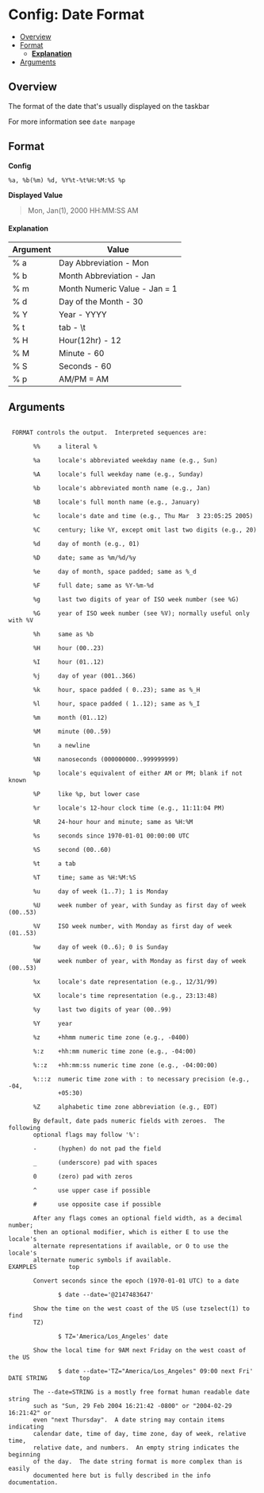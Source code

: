 
Config: Date Format
===================


<!-- MarkdownTOC -->

- [Overview](#overview)
- [Format](#format)
	- [__Explanation__](#__explanation__)
- [Arguments](#arguments)

<!-- /MarkdownTOC -->


## Overview

The format of the date that's usually displayed on the taskbar

For more information see `date manpage`


## Format


__Config__
```
%a, %b(%m) %d, %Y%t-%t%H:%M:%S %p
```

__Displayed Value__
> Mon, Jan(1), 2000		HH:MM:SS AM

#### __Explanation__
| Argument | Value                         |
| -------- | -----                         |
| % a      | Day Abbreviation - Mon        |
| % b      | Month Abbreviation - Jan      |
| % m      | Month Numeric Value - Jan = 1 |
| % d      | Day of the Month - 30         |
| % Y      | Year - YYYY                   |
| % t      | tab - \t                      |
| % H      | Hour(12hr) - 12               |
| % M      | Minute - 60                   |
| % S      | Seconds - 60                  |
| % p      | AM/PM = AM                    |

## Arguments

```config

 FORMAT controls the output.  Interpreted sequences are:

       %%     a literal %

       %a     locale's abbreviated weekday name (e.g., Sun)

       %A     locale's full weekday name (e.g., Sunday)

       %b     locale's abbreviated month name (e.g., Jan)

       %B     locale's full month name (e.g., January)

       %c     locale's date and time (e.g., Thu Mar  3 23:05:25 2005)

       %C     century; like %Y, except omit last two digits (e.g., 20)

       %d     day of month (e.g., 01)

       %D     date; same as %m/%d/%y

       %e     day of month, space padded; same as %_d

       %F     full date; same as %Y-%m-%d

       %g     last two digits of year of ISO week number (see %G)

       %G     year of ISO week number (see %V); normally useful only with %V

       %h     same as %b

       %H     hour (00..23)

       %I     hour (01..12)

       %j     day of year (001..366)

       %k     hour, space padded ( 0..23); same as %_H

       %l     hour, space padded ( 1..12); same as %_I

       %m     month (01..12)

       %M     minute (00..59)

       %n     a newline

       %N     nanoseconds (000000000..999999999)

       %p     locale's equivalent of either AM or PM; blank if not known

       %P     like %p, but lower case

       %r     locale's 12-hour clock time (e.g., 11:11:04 PM)

       %R     24-hour hour and minute; same as %H:%M

       %s     seconds since 1970-01-01 00:00:00 UTC

       %S     second (00..60)

       %t     a tab

       %T     time; same as %H:%M:%S

       %u     day of week (1..7); 1 is Monday

       %U     week number of year, with Sunday as first day of week (00..53)

       %V     ISO week number, with Monday as first day of week (01..53)

       %w     day of week (0..6); 0 is Sunday

       %W     week number of year, with Monday as first day of week (00..53)

       %x     locale's date representation (e.g., 12/31/99)

       %X     locale's time representation (e.g., 23:13:48)

       %y     last two digits of year (00..99)

       %Y     year

       %z     +hhmm numeric time zone (e.g., -0400)

       %:z    +hh:mm numeric time zone (e.g., -04:00)

       %::z   +hh:mm:ss numeric time zone (e.g., -04:00:00)

       %:::z  numeric time zone with : to necessary precision (e.g., -04,
              +05:30)

       %Z     alphabetic time zone abbreviation (e.g., EDT)

       By default, date pads numeric fields with zeroes.  The following
       optional flags may follow '%':

       -      (hyphen) do not pad the field

       _      (underscore) pad with spaces

       0      (zero) pad with zeros

       ^      use upper case if possible

       #      use opposite case if possible

       After any flags comes an optional field width, as a decimal number;
       then an optional modifier, which is either E to use the locale's
       alternate representations if available, or O to use the locale's
       alternate numeric symbols if available.
EXAMPLES         top

       Convert seconds since the epoch (1970-01-01 UTC) to a date

              $ date --date='@2147483647'

       Show the time on the west coast of the US (use tzselect(1) to find
       TZ)

              $ TZ='America/Los_Angeles' date

       Show the local time for 9AM next Friday on the west coast of the US

              $ date --date='TZ="America/Los_Angeles" 09:00 next Fri'
DATE STRING         top

       The --date=STRING is a mostly free format human readable date string
       such as "Sun, 29 Feb 2004 16:21:42 -0800" or "2004-02-29 16:21:42" or
       even "next Thursday".  A date string may contain items indicating
       calendar date, time of day, time zone, day of week, relative time,
       relative date, and numbers.  An empty string indicates the beginning
       of the day.  The date string format is more complex than is easily
       documented here but is fully described in the info documentation.

```
